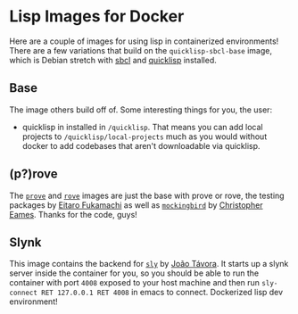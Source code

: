 # Lisp Images for Docker

Here are a couple of images for using lisp in containerized environments!  There are a few variations that build on the `quicklisp-sbcl-base` image, which is Debian stretch with [sbcl](http://www.sbcl.org/) and [quicklisp](https://www.quicklisp.org/beta/) installed.

## Base

The image others build off of.  Some interesting things for you, the user:

* quicklisp in installed in `/quicklisp`.  That means you can add local projects to `/quicklisp/local-projects` much as you would without docker to add codebases that aren't downloadable via quicklisp.


## (p?)rove

The [`prove`](https://github.com/fukamachi/prove) and [`rove`](https://github.com/fukamachi/rove) images are just the base with prove or rove, the testing packages by [Eitaro Fukamachi](https://github.com/fukamachi) as well as [`mockingbird`](https://github.com/Chream/mockingbird) by [Christopher Eames](https://github.com/Chream).  Thanks for the code, guys!


## Slynk

This image contains the backend for [`sly`](https://github.com/joaotavora/sly) by [João Távora](https://github.com/joaotavora).  It starts up a slynk server inside the container for you, so you should be able to run the container with port `4008` exposed to your host machine and then run `sly-connect RET 127.0.0.1 RET 4008` in emacs to connect.  Dockerized lisp dev environment!
